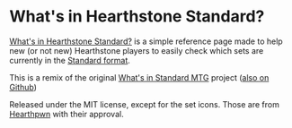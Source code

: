 # What's in Hearthstone Standard?
[What's in Hearthstone Standard?][0] is a simple reference page made to help new (or not new) Hearthstone players to easily
check which sets are currently in the [Standard format][1].

This is a remix of the original [What's in Standard MTG][2] project ([also on Github][3])

Released under the MIT license, except for the set icons. Those are from [Hearthpwn][4] with their approval.

[0]: http://standardhearth.com/
[1]: http://hearthstone.gamepedia.com/Standard_format
[2]: http://whatsinstandard.com/
[3]: https://github.com/glacials/whatsinstandard
[4]: http://www.hearthpwn.com/
